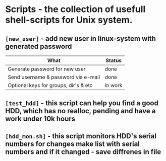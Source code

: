 # Scripts - the collection of usefull shell-scripts for Unix system.

`[new_user]` - add new user in linux-system with generated password
----------
|What                          |Status|
|------------------------------|------|
|Generate password for new user|  done|
|Send username & password via e-mail  |  done|
|Optional keys for groups, dir's & etc| in work|

`[test_hdd]` - this script can help you find a good HDD, which has no realloc, pending and have a work under 10k hours
----------

`[hdd_mon.sh]` - this script monitors HDD's serial numbers for changes make list with serial numbers and if it changed - save diffrenes in file
----------